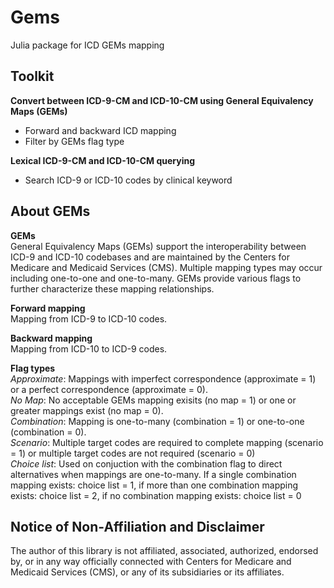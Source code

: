 # Gems
Julia package for ICD GEMs mapping


## Toolkit
<b>Convert between ICD-9-CM and ICD-10-CM using General Equivalency Maps (GEMs)</b>
- Forward and backward ICD mapping
- Filter by GEMs flag type

<b>Lexical ICD-9-CM and ICD-10-CM querying</b>
- Search ICD-9 or ICD-10 codes by clinical keyword 

## About GEMs

<b>GEMs</b><br>
General Equivalency Maps (GEMs) support the interoperability between ICD-9 and ICD-10 codebases and are maintained by the Centers for Medicare and Medicaid Services (CMS). Multiple mapping types may occur including one-to-one and one-to-many. GEMs provide various flags to further characterize these mapping relationships.<br>

<b>Forward mapping</b><br> Mapping from ICD-9 to ICD-10 codes.<br>

<b>Backward mapping</b><br> Mapping from ICD-10 to ICD-9 codes.<br>

<b>Flag types</b><br>
<i>Approximate</i>: Mappings with imperfect correspondence (approximate = 1) or a perfect correspondence (approximate = 0).<br>
<i>No Map</i>: No acceptable GEMs mapping exisits (no map = 1) or one or greater mappings exist (no map = 0).<br>
<i>Combination</i>: Mapping is one-to-many (combination = 1) or one-to-one (combination = 0). <br>
<i>Scenario</i>: Multiple target codes are required to complete mapping (scenario = 1) or multiple target codes are not required (scenario = 0)<br>
<i>Choice list</i>: Used on conjuction with the combination flag to direct alternatives when mappings are one-to-many. If a single combination mapping exists: choice list = 1, if more than one combination mapping exists: choice list = 2, if no combination mapping exists: choice list = 0 <br>





## Notice of Non-Affiliation and Disclaimer 
The author of this library is not affiliated, associated, authorized, endorsed by, or in any way officially connected with Centers for Medicare and Medicaid Services (CMS), or any of its subsidiaries or its affiliates.




